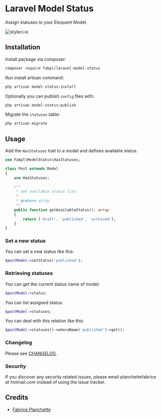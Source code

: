 # Laravel Model Status

Assign statuses to your Eloquent Model.

![styleci.io](https://github.styleci.io/repos/337483474/shield)

## Installation

Install package via composer:

```bash
composer require fabpl/laravel-model-status
```

Run install artisan command:

```bash
php artisan model-status:install
```

Optionally you can publish `config` files with:

```bash
php artisan model-status:publish
```

Migrate the `statuses` table:

```bash
php artisan migrate
```

## Usage

Add the `HasStatuses` trait to a model and defines available status.

```php
use Fabpl\ModelStatus\HasStatuses;

class Post extends Model
{
    use HasStatuses;
    
    /**
     * Get available status list.
     *
     * @return array
     */
    public function getAvailableStatus(): array
    {
        return ['draft', 'published', 'archived'];
    }
}
```

### Set a new status

You can set a new status like this:

```php
$postModel->setStatus('published');
```

### Retrieving statuses

You can get the current status name of model:

```php
$postModel->status;
```

You can list assigned status:

```php
$postModel->statuses;
```

You can deal with this relation like this:

```php
$postModel->statuses()->whereName('published')->get();
```
### Changelog

Please see [CHANGELOG](CHANGELOG.md).

### Security

If you discover any security related issues, please email planchettefabrice _at_ hotmail.com instead of using the issue tracker.

## Credits

- [Fabrice Planchette](https://fabpl.github.io)
